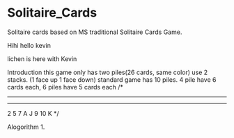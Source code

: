 # Solitaire_Cards
Solitaire cards based on MS traditional Solitaire Cards Game.

Hihi
hello kevin

lichen is here with Kevin

Introduction
  this game only has two piles(26 cards, same color) 
  use 2 stacks. (1 face up 1 face down)
  standard game has 10 piles. 4 pile have 6 cards each, 6 piles have 5 cards each
  /*
  - - - - - - - -
  - - - - - - - -
  2 5 7 A J 9 10 K
  */ 


Alogorithm
1. 

